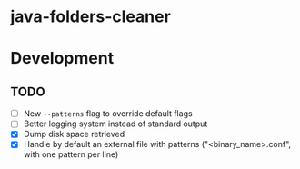 # java-folders-cleaner

# Development

## TODO

- [ ] New `--patterns` flag to override default flags
- [ ] Better logging system instead of standard output
- [x] Dump disk space retrieved
- [x] Handle by default an external file with patterns ("<binary_name>.conf", with one pattern per line)